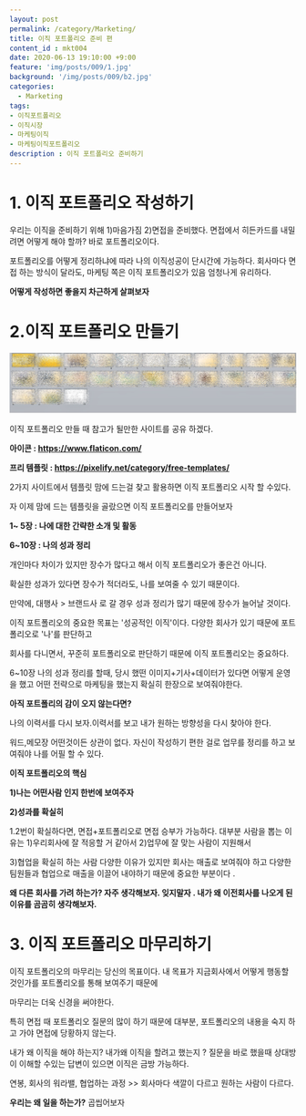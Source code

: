 ```yaml
---
layout: post
permalink: /category/Marketing/
title: 이직 포트폴리오 준비 편
content_id : mkt004
date: 2020-06-13 19:10:00 +9:00
feature: 'img/posts/009/1.jpg'
background: '/img/posts/009/b2.jpg'
categories:
  - Marketing
tags:
- 이직포트폴리오
- 이직시장
- 마케팅이직
- 마케팅이직포트폴리오
description : 이직 포트폴리오 준비하기
---
```


# **1.**  이직 포트폴리오 작성하기

우리는 이직을 준비하기 위해 1)마음가짐 2)면접을 준비했다. 면접에서 히든카드를 내밀려면 어떻게 해야 할까? 바로 포트폴리오이다.

포트폴리오를 어떻게 정리하냐에 따라 나의 이직성공이 단시간에 가능하다. 회사마다 면접 하는 방식이 달라도, 마케팅 쪽은 이직 포트폴리오가 있음 엄청나게 유리하다.

**어떻게 작성하면 좋을지 차근하게 살펴보자**



#  2.이직 포트폴리오 만들기

![이직포트폴리오](/img/posts/009/0.jpg)

이직 포트폴리오 만들 때 참고가 될만한 사이트를 공유 하겠다.



**아이콘  : https://www.flaticon.com/**

**프리 템플릿 : https://pixelify.net/category/free-templates/**



2가지 사이트에서 템플릿 맘에 드는걸 찾고 활용하면 이직 포트폴리오 시작 할 수있다.

자 이제 맘에 드는 템플릿을 골랐으면 이직 포트폴리오를 만들어보자



**1~ 5장 : 나에 대한 간략한 소개 및 활동**

**6~10장 : 나의 성과 정리**



개인마다 차이가 있지만 장수가 많다고 해서 이직 포트폴리오가 좋은건 아니다.

확실한 성과가 있다면 장수가 적더라도, 나를 보여줄 수 있기 때문이다.



만약에, 대행사 > 브랜드사 로 갈 경우 성과 정리가 많기 때문에 장수가 늘어날 것이다.

이직 포트폴리오의 중요한 목표는 '성공적인 이직'이다. 다양한 회사가 있기 때문에 포트폴리오로 '나'를 판단하고

회사를 다니면서, 꾸준히 포트폴리오로 판단하기 때문에 이직 포트폴리오는 중요하다.

6~10장 나의 성과 정리를 할때, 당시 했떤 이미지+기사+데이터가 있다면 어떻게 운영을 했고 어떤 전략으로 마케팅을 했는지 확실히 한장으로 보여줘야한다.



**아직 포트폴리의 감이 오지 않는다면?**  

나의 이력서를 다시 보자.이력서를 보고 내가 원하는 방향성을 다시 찾아야 한다.

워드,메모장 어떤것이든 상관이 없다. 자신이 작성하기 편한 걸로 업무를 정리를 하고 보여줘야 나를 어필 할 수 있다.



**이직 포트폴리오의 핵심**

**1)나는 어떤사람 인지 한번에 보여주자**

**2)성과를 확실히**



1.2번이 확실하다면, 면접+포트폴리오로 면접 승부가 가능하다. 대부분 사람을 뽑는 이유는 1)우리회사에 잘 적응할 거 같아서 2)업무에 잘 맞는 사람이 지원해서

3)협업을 확실히 하는 사람  다양한 이유가 있지만 회사는 매출로 보여줘야 하고 다양한 팀원들과 협업으로 매출을 이끌어 내야하기 때문에  중요한 부분이다 .



**왜 다른 회사를 가려 하는가? 자주 생각해보자. 잊지말자 . 내가 왜 이전회사를 나오게 된 이유를 곰곰히 생각해보자.**





# 3. 이직 포트폴리오 마무리하기

이직 포트폴리오의 마무리는 당신의 목표이다. 내 목표가 지금회사에서 어떻게 행동할 것인가를 포트폴리오를 통해 보여주기 때문에

마무리는 더욱  신경을 써야한다.

특히 면접 때 포트폴리오 질문의 많이 하기 때문에 대부분, 포트폴리오의 내용을 숙지 하고 가야 면접에 당황하지 않는다.



내가 왜 이직을 해야 하는지? 내가왜 이직을 할려고 했는지 ? 질문을 바로 했을때 상대방이 이해할 수있는 답변이 있으면 이직은 금방 가능하다.

연봉, 회사의 워라밸, 협업하는 과정 >> 회사마다 색깔이 다르고 원하는 사람이 다르다.



**우리는 왜 일을 하는가?** 곱씹어보자
